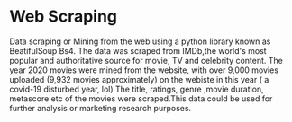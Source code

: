 # Web Scraping
Data scraping or Mining from the web using a python library known as BeatifulSoup Bs4.
The data was scraped from IMDb,the world's most popular and authoritative source for movie, TV and celebrity content. The year 2020 movies were mined from the website, with over 9,000 movies uploaded (9,932 movies approximately) on the webiste in this year ( a covid-19 disturbed year, lol)
The title, ratings, genre ,movie duration, metascore etc of the movies were scraped.This data could be used for further analysis or marketing research purposes.



